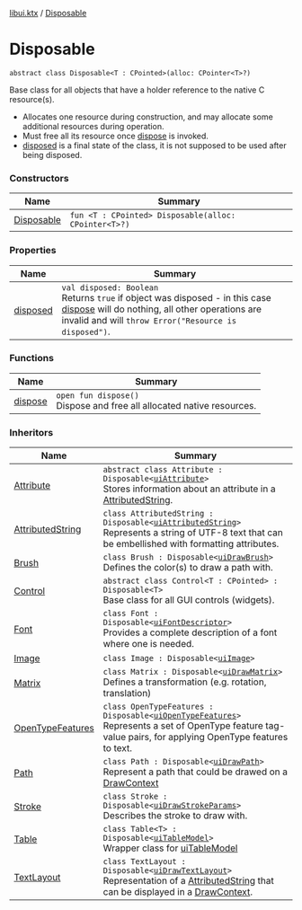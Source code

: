 [libui.ktx](../README.md) / [Disposable](README.md)

# Disposable

`abstract class Disposable<T : CPointed>(alloc: CPointer<T>?)`

Base class for all objects that have a holder reference to the native C resource(s).

* Allocates one resource during construction,
  and may allocate some additional resources during operation.
* Must free all its resource once [dispose](dispose.md) is invoked.
* [disposed](disposed.md) is a final state of the class, it is not supposed
  to be used after being disposed.

### Constructors

| Name | Summary |
|---|---|
| [Disposable](-disposable.md) | `fun <T : CPointed> Disposable(alloc: CPointer<T>?)` |

### Properties

| Name | Summary |
|---|---|
| [disposed](disposed.md) | `val disposed: Boolean`<br>Returns `true` if object was disposed - in this case [dispose](dispose.md) will do nothing, all other operations are invalid and will `throw Error("Resource is disposed")`. |

### Functions

| Name | Summary |
|---|---|
| [dispose](dispose.md) | `open fun dispose()`<br>Dispose and free all allocated native resources. |

### Inheritors

| Name | Summary |
|---|---|
| [Attribute](../../libui.ktx.draw/-attribute/README.md) | `abstract class Attribute : Disposable<`[`uiAttribute`](../../libui/ui-attribute.md)`>`<br>Stores information about an attribute in a [AttributedString](../../libui.ktx.draw/-attributed-string/README.md). |
| [AttributedString](../../libui.ktx.draw/-attributed-string/README.md) | `class AttributedString : Disposable<`[`uiAttributedString`](../../libui/ui-attributed-string.md)`>`<br>Represents a string of UTF-8 text that can be embellished with formatting attributes. |
| [Brush](../../libui.ktx.draw/-brush/README.md) | `class Brush : Disposable<`[`uiDrawBrush`](../../libui/ui-draw-brush/README.md)`>`<br>Defines the color(s) to draw a path with. |
| [Control](../-control/README.md) | `abstract class Control<T : CPointed> : Disposable<T>`<br>Base class for all GUI controls (widgets). |
| [Font](../../libui.ktx.draw/-font/README.md) | `class Font : Disposable<`[`uiFontDescriptor`](../../libui/ui-font-descriptor/README.md)`>`<br>Provides a complete description of a font where one is needed. |
| [Image](../../libui.ktx.draw/-image/README.md) | `class Image : Disposable<`[`uiImage`](../../libui/ui-image.md)`>` |
| [Matrix](../../libui.ktx.draw/-matrix/README.md) | `class Matrix : Disposable<`[`uiDrawMatrix`](../../libui/ui-draw-matrix/README.md)`>`<br>Defines a transformation (e.g. rotation, translation) |
| [OpenTypeFeatures](../../libui.ktx.draw/-open-type-features/README.md) | `class OpenTypeFeatures : Disposable<`[`uiOpenTypeFeatures`](../../libui/ui-open-type-features.md)`>`<br>Represents a set of OpenType feature tag-value pairs, for applying OpenType features to text. |
| [Path](../../libui.ktx.draw/-path/README.md) | `class Path : Disposable<`[`uiDrawPath`](../../libui/ui-draw-path.md)`>`<br>Represent a path that could be drawed on a [DrawContext](../-draw-context.md) |
| [Stroke](../../libui.ktx.draw/-stroke/README.md) | `class Stroke : Disposable<`[`uiDrawStrokeParams`](../../libui/ui-draw-stroke-params/README.md)`>`<br>Describes the stroke to draw with. |
| [Table](../-table/README.md) | `class Table<T> : Disposable<`[`uiTableModel`](../../libui/ui-table-model.md)`>`<br>Wrapper class for [uiTableModel](../../libui/ui-table-model.md) |
| [TextLayout](../../libui.ktx.draw/-text-layout/README.md) | `class TextLayout : Disposable<`[`uiDrawTextLayout`](../../libui/ui-draw-text-layout.md)`>`<br>Representation of a [AttributedString](../../libui.ktx.draw/-attributed-string/README.md) that can be displayed in a [DrawContext](../-draw-context.md). |
